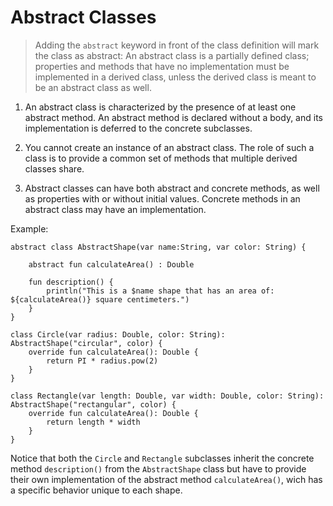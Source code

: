 
# Abstract Classes

> Adding the `abstract` keyword in front of the class definition will mark the class as abstract: An abstract class is a partially defined class; properties and methods that have no implementation
must be implemented in a derived class, unless the derived class is meant to be an abstract
class as well.

1. An abstract class is characterized by the presence of at least one abstract method. An abstract method is declared without a body, and its implementation is deferred to the concrete subclasses.
   
2.  You cannot create an instance of an abstract class. The role of such a class is to provide a
common set of methods that multiple derived classes share.

3.  Abstract classes can have both abstract and concrete methods, as well as properties with or without initial values.
Concrete methods in an abstract class may have an implementation.

Example: 

```
abstract class AbstractShape(var name:String, var color: String) {

    abstract fun calculateArea() : Double

    fun description() {
        println("This is a $name shape that has an area of: ${calculateArea()} square centimeters.")
    }
}

class Circle(var radius: Double, color: String): AbstractShape("circular", color) {
    override fun calculateArea(): Double {
        return PI * radius.pow(2)
    }
}

class Rectangle(var length: Double, var width: Double, color: String): AbstractShape("rectangular", color) {
    override fun calculateArea(): Double {
        return length * width
    }
}
```

Notice that both the `Circle` and `Rectangle` subclasses inherit the concrete method `description()` from the `AbstractShape` class but have to provide their own implementation of the abstract method `calculateArea()`, wich has a specific behavior unique to each shape.